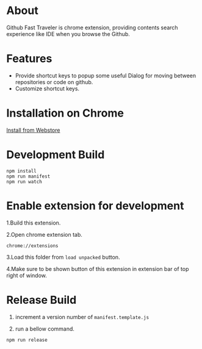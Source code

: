 # About

Github Fast Traveler is chrome extension, providing contents search experience like IDE when you browse the Github.

# Features

* Provide shortcut keys to popup some useful Dialog for moving between repositories or code on github.
* Customize shortcut keys.

# Installation on Chrome 

[Install from Webstore](https://chrome.google.com/webstore/detail/github-fast-traveler/pmdkekjlfomldobcjoochbdfpdfhkdna)

# Development Build


```
npm install
npm run manifest
npm run watch
```

# Enable extension for development

1.Build this extension.

2.Open chrome extension tab.

```
chrome://extensions
```

3.Load this folder from `load unpacked` button.

4.Make sure to be shown button of this extension in extension bar of top right of window.


# Release Build

1. increment a version number of `manifest.template.js`

2. run a bellow command.

```
npm run release
```